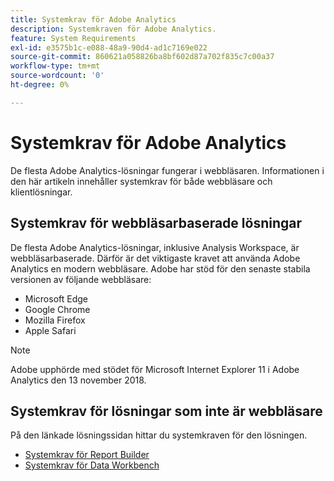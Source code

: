 ```yaml
---
title: Systemkrav för Adobe Analytics
description: Systemkraven för Adobe Analytics.
feature: System Requirements
exl-id: e3575b1c-e088-48a9-90d4-ad1c7169e022
source-git-commit: 860621a058826ba8bf602d87a702f835c7c00a37
workflow-type: tm+mt
source-wordcount: '0'
ht-degree: 0%

---
```


# Systemkrav för Adobe Analytics

De flesta Adobe Analytics-lösningar fungerar i webbläsaren. Informationen i den här artikeln innehåller systemkrav för både webbläsare och klientlösningar.

## Systemkrav för webbläsarbaserade lösningar

De flesta Adobe Analytics-lösningar, inklusive Analysis Workspace, är webbläsarbaserade. Därför är det viktigaste kravet att använda Adobe Analytics en modern webbläsare. Adobe har stöd för den senaste stabila versionen av följande webbläsare:

* Microsoft Edge
* Google Chrome
* Mozilla Firefox
* Apple Safari

>[!NOTE]
>
>Adobe upphörde med stödet för Microsoft Internet Explorer 11 i Adobe Analytics den 13 november 2018.

## Systemkrav för lösningar som inte är webbläsare

På den länkade lösningssidan hittar du systemkraven för den lösningen.

* [Systemkrav för Report Builder](/help/analyze/report-builder/setup/system-requirements.md)
* [Systemkrav för Data Workbench](https://experienceleague.adobe.com/docs/data-workbench/using/install/c-data-workbench-client-install.html)
